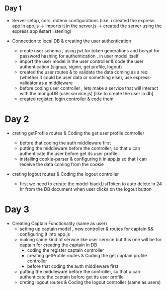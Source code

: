 ## Day 1 
- Server setup, cors, dotenv configurations (like, i created the express app in app.js -> imports it in the server.js -> created the server using the express app &start listening)

- Connection to local DB & creating the user authentication
    - create user schema , using jwt for token generations and bcrypt for password hashing for authentication , in user model itself
    - import the user model in the user controller & code the user authentication (signup, signin, get profile, logout)
    - created the user routes & to validate the data coming as a req (whether it could be user data or something else), use express-validator as a middleware
    - before coding user controller , lets make a service that will interact with the mongoDB (user.service.js) [like to create the user in db]
    - created register, login controller & code them


# Day 2
- creting getProfile routes & Coding the get user profile controller
    - before that coding the auth middleware first
    - putting the middleware before the controller, so that u can authenticate the user before get its user profile
    - installing cookie-parser & configuring it in app.js so that i can receive the data coming from the cookie

- creting logout routes & Coding the logout controller
    - first we need to create the model blackListToken to auto delete in 24 hr from the DB document when user clicks on the logout button

# Day 3
- Creating Captain Functionality (same as user)    
    - setting up captain model , new controller & routes for captain && configuring it into app.js
    - making same kind of service like user service but this one will be for captain for creating the captain in DB
        - coding the register captain controller
        - creating getProfile routes & Coding the get captain profile controller
        - before that coding the auth middleware first
    - putting the middleware before the controller, so that u can authenticate the captain before get its user profile
    - creting logout routes & Coding the logout controller (same as users)